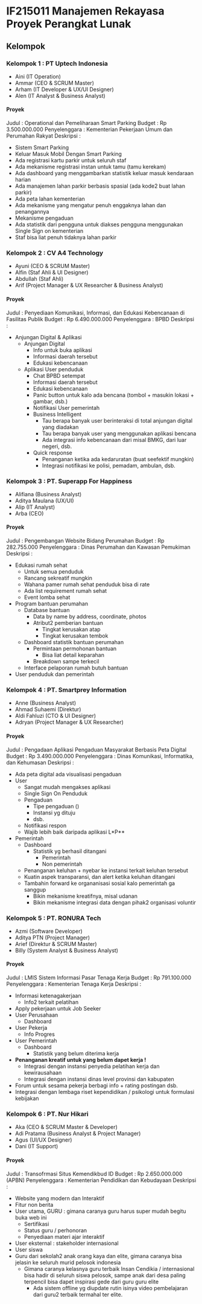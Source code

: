 # IF215011 Manajemen Rekayasa Proyek Perangkat Lunak

## Kelompok

### Kelompok 1 : PT Uptech Indonesia
- Aini (IT Operation)
- Ammar (CEO & SCRUM Master)
- Arham (IT Developer & UX/UI Designer)
- Alen (IT Analyst & Business Analyst)

#### Proyek
Judul : Operational dan Pemeliharaan Smart Parking
Budget : Rp 3.500.000.000
Penyelenggara : Kementerian Pekerjaan Umum dan Perumahan Rakyat
Deskripsi :
- Sistem Smart Parking
- Keluar Masuk Mobil Dengan Smart Parking
- Ada registrasi kartu parkir untuk seluruh staf
- Ada mekanisme registrasi instan untuk tamu (tamu kerekam)
- Ada dashboard yang menggambarkan statistik keluar masuk kendaraan harian
- Ada manajemen lahan parkir berbasis spasial (ada kode2 buat lahan parkir)
- Ada peta lahan kementerian
- Ada mekanisme yang mengatur penuh enggaknya lahan dan penangannya
- Mekanisme pengaduan
- Ada statistik dari pengguna untuk diakses pengguna menggunakan Single Sign on kementerian
- Staf bisa liat penuh tidaknya lahan parkir

### Kelompok 2 : CV A4 Technology
- Ayuni (CEO & SCRUM Master)
- Alfin (Staf Ahli & UI Designer)
- Abdullah (Staf Ahli)
- Arif (Project Manager & UX Researcher & Business Analyst)

#### Proyek
Judul : Penyediaan Komunikasi, Informasi, dan Edukasi Kebencanaan di Fasilitas Publik
Budget : Rp 6.490.000.000
Penyelenggara : BPBD 
Deskripsi :
- Anjungan Digital & Aplikasi
  - Anjungan Digital
    - Info untuk buka aplikasi
    - Informasi daerah tersebut
    - Edukasi kebencanaan
  - Aplikasi
    User penduduk
    - Chat BPBD setempat
    - Informasi daerah tersebut
    - Edukasi kebencanaan
    - Panic button untuk kalo ada bencana (tombol + masukin lokasi + gambar, dsb.)
    - Notifikasi
    User pemerintah
    - Business Intelligent
      - Tau berapa banyak user berinteraksi di total anjungan digital yang diadakan
      - Tau berapa banyak user yang menggunakan aplikasi bencana
      - Ada integrasi info kebencanaan dari misal BMKG, dari luar negeri, dsb.
    - Quick response
      - Penanganan ketika ada kedaruratan (buat seefektif mungkin)
      - Integrasi notifikasi ke polisi, pemadam, ambulan, dsb.
  

### Kelompok 3 : PT. Superapp For Happiness
- Alifiana (Business Analyst) 
- Aditya Maulana (UX/UI)
- Alip (IT Analyst)
- Arba (CEO)

#### Proyek
Judul : Pengembangan Website Bidang Perumahan
Budget : Rp 282.755.000
Penyelenggara : Dinas Perumahan dan Kawasan Pemukiman 
Deskripsi :
- Edukasi rumah sehat
  - Untuk semua penduduk
  - Rancang sekreatif mungkin
  - Wahana pamer rumah sehat penduduk bisa di rate
  - Ada list requirement rumah sehat
  - Event lomba sehat
- Program bantuan perumahan
  - Database bantuan
    - Data by name by address, coordinate, photos
    - Atribut2 pemberian bantuan
      - Tingkat kerusakan atap
      - Tingkat kerusakan tembok
  - Dashboard statistik bantuan perumahan
    - Permintaan permohonan bantuan
      - Bisa liat detail keparahan 
    - Breakdown sampe terkecil
  - Interface pelaporan rumah butuh bantuan
- User penduduk dan pemerintah

### Kelompok 4 : PT. Smartprey Information
- Anne (Business Analyst)
- Ahmad Suhaemi (Direktur)
- Aldi Fahluzi (CTO & UI Designer)
- Adryan (Project Manager & UX Researcher)

#### Proyek
Judul : Pengadaan Aplikasi Pengaduan Masyarakat Berbasis Peta Digital
Budget : Rp 3.490.000.000
Penyelenggara : Dinas Komunikasi, Informatika, dan Kehumasan
Deskripsi :
- Ada peta digital ada visualisasi pengaduan
- User
  - Sangat mudah mengakses aplikasi
  - Single Sign On Penduduk
  - Pengaduan
    - Tipe pengaduan ()
    - Instansi yg dituju
    - dsb.
  - Notifikasi respon
  - Wajib lebih baik daripada aplikasi L*P**
- Pemerintah
  - Dashboard
    - Statistik yg berhasil ditangani
      - Pemerintah
      - Non pemerintah
  - Penanganan keluhan + nyebar ke instansi terkait keluhan tersebut
  - Kuatin aspek transparansi, dan alert ketika keluhan ditangani
  - Tambahin forward ke organanisasi sosial kalo pemerintah ga sanggup
    - Bikin mekanisme kreatifnya, misal udanan
    - Bikin mekanisme integrasi data dengan pihak2 organisasi voluntir

### Kelompok 5 : PT. RONURA Tech
- Azmi (Software Developer)
- Aditya PTN (Project Manager)
- Arief (Direktur & SCRUM Master)
- Billy (System Analyst & Business Analyst)

#### Proyek
Judul : LMIS Sistem Informasi Pasar Tenaga Kerja
Budget : Rp 791.100.000
Penyelenggara : Kementerian Tenaga Kerja
Deskripsi :
- Informasi ketenagakerjaan
  - Info2 terkait pelatihan
- Apply pekerjaan untuk Job Seeker
- User Perusahaan
  - Dashboard
- User Pekerja
  - Info Progres
- User Pemerintah
  - Dashboard
    - Statistik yang belum diterima kerja
- **Penanganan kreatif untuk yang belum dapet kerja !**
  - Integrasi dengan instansi penyedia pelatihan kerja dan kewirausahaan
  - Integrasi dengan instansi dinas level provinsi dan kabupaten
- Forum untuk sesama pekerja berbagi info + rating postingan dsb.
- Integrasi dengan lembaga riset kependidikan / psikologi untuk formulasi kebijakan

### Kelompok 6 : PT. Nur Hikari
- Aka (CEO & SCRUM Master & Developer)
- Adi Pratama (Business Analyst & Project Manager)
- Agus (UI/UX Designer)
- Dani (IT Support)

#### Proyek
Judul : Transofrmasi Situs Kemendikbud ID
Budget : Rp 2.650.000.000 (APBN)
Penyelenggara : Kementerian Pendidikan dan Kebudayaan 
Deskripsi :
- Website yang modern dan Interaktif
- Fitur non berita
- User utama, GURU : gimana caranya guru harus super mudah begitu buka web ini
  - Sertifikasi
  - Status guru / perhonoran
  - Penyediaan materi ajar interaktif
- User eksternal : stakeholder internasional
- User siswa
- Guru dari sekolah2 anak orang kaya dan elite, gimana caranya bisa jelasin ke seluruh murid pelosok indonesia
  - Gimana caranya kelasnya guru terbaik Insan Cendikia / internasional bisa hadir di seluruh siswa pelosok, sampe anak dari desa paling terpencil bisa dapet inspirasi gede dari guru guru elite
    - Ada sistem offline yg diupdate rutin isinya video pembelajaran dari guru2 terbaik termahal ter elite.
  
